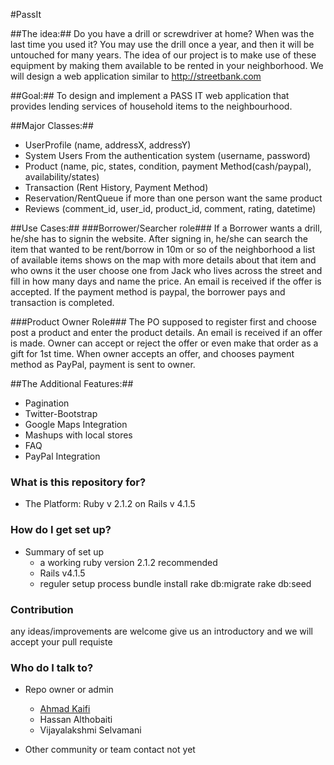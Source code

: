 #PassIt





##The idea:##
Do you have a drill or screwdriver at home? When was the last time you used it? You may use the drill once a year, and then it will be untouched for many years. The idea of our project is to make use of these equipment by making them available to be rented in your neighborhood. We will design a web application similar to http://streetbank.com

##Goal:##
To design and implement a PASS IT web application that provides lending services of household items to the neighbourhood.

##Major Classes:##
* UserProfile (name, addressX, addressY)
* System Users From the authentication system (username, password)
* Product (name, pic, states, condition, payment Method(cash/paypal), availability/states)
* Transaction (Rent History, Payment Method)
* Reservation/RentQueue if more than one person want the same product 
* Reviews  (comment_id, user_id, product_id, comment, rating, datetime)

##Use Cases:##
###Borrower/Searcher role###
If a Borrower wants a drill, he/she has to signin  the website.  After signing in, he/she can search the item that  wanted to be rent/borrow in 10m or so of the neighborhood 
a list of available items shows on the map with more details about that item and who owns it the user choose one from Jack who lives across the street and fill in how many days and name the price.  An email is received if the offer is accepted.  If the payment method is paypal, the borrower pays and transaction is completed.

###Product Owner Role###
The PO supposed to register first  and choose post a product and enter the product details.  An email is received if an offer is made. Owner can accept or reject the offer or even make that order as a gift for 1st time.  When owner accepts an offer, and chooses payment method as PayPal, payment is sent to owner.

##The Additional Features:##
* Pagination
* Twitter-Bootstrap
* Google Maps Integration
* Mashups with local stores
* FAQ
* PayPal Integration

### What is this repository for? ###
* The Platform:
Ruby  v 2.1.2  on Rails  v 4.1.5

### How do I get set up? ###

* Summary of set up
    * a working ruby version 2.1.2 recommended 
    * Rails v4.1.5
    * reguler setup process 
    bundle install
    rake db:migrate
    rake db:seed

### Contribution ###

any ideas/improvements are welcome 
give us an introductory and we will accept your pull requiste 

### Who do I talk to? ###

* Repo owner or admin
     * [Ahmad Kaifi](http://akaifi.github.io)
     * Hassan Althobaiti
     * Vijayalakshmi Selvamani

* Other community or team contact
not yet
